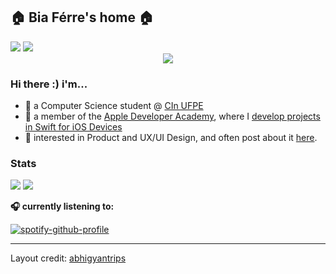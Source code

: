 <h2 align="left">
  <b>🏠 Bia Férre's home 🏠</b>
</h2>

<div> 
  <a href = "mailto:bof@cin.ufpe.br"><img src="https://img.shields.io/badge/-Gmail-%23333?style=for-the-badge&logo=gmail&logoColor=red" target="_blank"></a>
  <a href="https://www.linkedin.com/in/beatriz-df%C3%A9rre/" target="_blank"><img src="https://img.shields.io/badge/-LinkedIn-%230077B5?style=for-the-badge&logo=linkedin&logoColor=white" target="_blank"></a> 
</div>

<div align="center">
  <img src="https://i.pinimg.com/564x/55/d7/2f/55d72f3cc21f4a5e1ccca6a0a2cef8ce.jpg">
</div>

### Hi there :) i'm...

- 🔖 a Computer Science student @ <a href="https://portal.cin.ufpe.br">CIn UFPE</a>
- 🍏 a member of the <a href="https://www.developeracademy.cin.ufpe.br">Apple Developer Academy</a>, where I <a href="https://github.com/stars/biaferre/lists/my-apps-for-ada">develop projects in Swift for iOS Devices</a>
- 🍵 interested in Product and UX/UI Design, and often post about it <a href= "https://www.instagram.com/okbibia/">here</a>. 









### Stats 

<p align="left">

<img src= "https://github-readme-stats.vercel.app/api?username=biaferre&theme=solarized-light&layout=compac&show_icons=true"/>
 <img src= "https://github-readme-stats.vercel.app/api/top-langs/?username=biaferre&theme=solarized-light&show_icons=true"/>
</p>


<b>🎧 currently listening to:</b>
<p align="center">  
  
[![spotify-github-profile](https://spotify-github-profile.vercel.app/api/view?uid=bez.ferre&cover_image=true&theme=novatorem&show_offline=false&background_color=fffbb9&interchange=false&bar_color=53b14f&bar_color_cover=false)](https://github.com/kittinan/spotify-github-profile)
</p>



------

Layout credit: [abhigyantrips](https://github.com/abhigyantrips)
